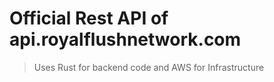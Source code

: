 # Official Rest API of api.royalflushnetwork.com

> Uses Rust for backend code and AWS for Infrastructure
